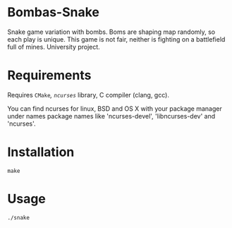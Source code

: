 # Bombas-Snake
Snake game variation with bombs.
Boms are shaping map randomly, so each play is unique.
This game is not fair, neither is fighting on a battlefield full of mines.
University project.

# Requirements
Requires `CMake`_, `ncurses`_ library, C compiler (clang, gcc).

You can find ncurses for linux, BSD and OS X with your package manager under names package names like 'ncurses-devel', 'libncurses-dev' and 'ncurses'.

# Installation

`make`

# Usage

`./snake`

